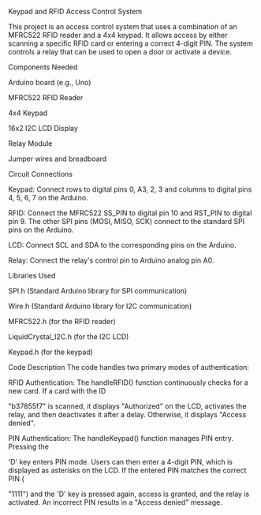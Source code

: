 Keypad and RFID Access Control System

This project is an access control system that uses a combination of an MFRC522 RFID reader and a 4x4 keypad. It allows access by either scanning a specific RFID card or entering a correct 4-digit PIN. The system controls a relay that can be used to open a door or activate a device.

Components Needed

Arduino board (e.g., Uno)

MFRC522 RFID Reader 

4x4 Keypad 

16x2 I2C LCD Display 

Relay Module 



Jumper wires and breadboard

Circuit Connections

Keypad: Connect rows to digital pins 0, A3, 2, 3 and columns to digital pins 4, 5, 6, 7 on the Arduino.


RFID: Connect the MFRC522 SS_PIN to digital pin 10 and RST_PIN to digital pin 9. The other SPI pins (MOSI, MISO, SCK) connect to the standard SPI pins on the Arduino.

LCD: Connect SCL and SDA to the corresponding pins on the Arduino.


Relay: Connect the relay's control pin to Arduino analog pin A0.



Libraries Used

SPI.h (Standard Arduino library for SPI communication) 



Wire.h (Standard Arduino library for I2C communication) 


MFRC522.h (for the RFID reader) 


LiquidCrystal_I2C.h (for the I2C LCD) 



Keypad.h (for the keypad) 


Code Description
The code handles two primary modes of authentication:


RFID Authentication: The handleRFID() function continuously checks for a new card. If a card with the ID 

"b37855f7" is scanned, it displays "Authorized" on the LCD, activates the relay, and then deactivates it after a delay. Otherwise, it displays "Access denied".



PIN Authentication: The handleKeypad() function manages PIN entry. Pressing the 


'D' key enters PIN mode. Users can then enter a 4-digit PIN, which is displayed as asterisks on the LCD. If the entered PIN matches the correct PIN (


"1111") and the 'D' key is pressed again, access is granted, and the relay is activated. An incorrect PIN results in a "Access denied" message.
